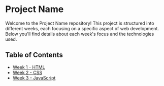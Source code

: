 # Project Name

Welcome to the Project Name repository! This project is structured into different weeks, each focusing on a specific aspect of web development. Below you'll find details about each week's focus and the technologies used.

## Table of Contents

- [Week 1 - HTML](#week-1-html)
- [Week 2 - CSS](#week-2-css)
- [Week 3 - JavaScript](#week-3-javascript)
